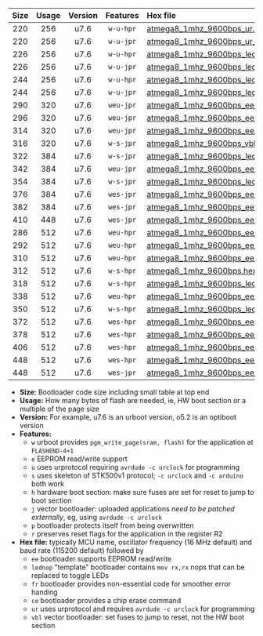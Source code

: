 |Size|Usage|Version|Features|Hex file|
|:-:|:-:|:-:|:-:|:--|
|220|256|u7.6|`w-u-hpr`|[atmega8_1mhz_9600bps_ur.hex](https://raw.githubusercontent.com/stefanrueger/urboot/main/bootloaders/atmega8/fcpu_1mhz/9600_bps/atmega8_1mhz_9600bps_ur.hex)|
|220|256|u7.6|`w-u-jpr`|[atmega8_1mhz_9600bps_ur_vbl.hex](https://raw.githubusercontent.com/stefanrueger/urboot/main/bootloaders/atmega8/fcpu_1mhz/9600_bps/atmega8_1mhz_9600bps_ur_vbl.hex)|
|226|256|u7.6|`w-u-hpr`|[atmega8_1mhz_9600bps_lednop_ur.hex](https://raw.githubusercontent.com/stefanrueger/urboot/main/bootloaders/atmega8/fcpu_1mhz/9600_bps/atmega8_1mhz_9600bps_lednop_ur.hex)|
|226|256|u7.6|`w-u-jpr`|[atmega8_1mhz_9600bps_lednop_ur_vbl.hex](https://raw.githubusercontent.com/stefanrueger/urboot/main/bootloaders/atmega8/fcpu_1mhz/9600_bps/atmega8_1mhz_9600bps_lednop_ur_vbl.hex)|
|244|256|u7.6|`w-u-hpr`|[atmega8_1mhz_9600bps_lednop_fr_ur.hex](https://raw.githubusercontent.com/stefanrueger/urboot/main/bootloaders/atmega8/fcpu_1mhz/9600_bps/atmega8_1mhz_9600bps_lednop_fr_ur.hex)|
|244|256|u7.6|`w-u-jpr`|[atmega8_1mhz_9600bps_lednop_fr_ur_vbl.hex](https://raw.githubusercontent.com/stefanrueger/urboot/main/bootloaders/atmega8/fcpu_1mhz/9600_bps/atmega8_1mhz_9600bps_lednop_fr_ur_vbl.hex)|
|290|320|u7.6|`weu-jpr`|[atmega8_1mhz_9600bps_ee_ur_vbl.hex](https://raw.githubusercontent.com/stefanrueger/urboot/main/bootloaders/atmega8/fcpu_1mhz/9600_bps/atmega8_1mhz_9600bps_ee_ur_vbl.hex)|
|296|320|u7.6|`weu-jpr`|[atmega8_1mhz_9600bps_ee_lednop_ur_vbl.hex](https://raw.githubusercontent.com/stefanrueger/urboot/main/bootloaders/atmega8/fcpu_1mhz/9600_bps/atmega8_1mhz_9600bps_ee_lednop_ur_vbl.hex)|
|314|320|u7.6|`weu-jpr`|[atmega8_1mhz_9600bps_ee_lednop_fr_ur_vbl.hex](https://raw.githubusercontent.com/stefanrueger/urboot/main/bootloaders/atmega8/fcpu_1mhz/9600_bps/atmega8_1mhz_9600bps_ee_lednop_fr_ur_vbl.hex)|
|316|320|u7.6|`w-s-jpr`|[atmega8_1mhz_9600bps_vbl.hex](https://raw.githubusercontent.com/stefanrueger/urboot/main/bootloaders/atmega8/fcpu_1mhz/9600_bps/atmega8_1mhz_9600bps_vbl.hex)|
|322|384|u7.6|`w-s-jpr`|[atmega8_1mhz_9600bps_lednop_vbl.hex](https://raw.githubusercontent.com/stefanrueger/urboot/main/bootloaders/atmega8/fcpu_1mhz/9600_bps/atmega8_1mhz_9600bps_lednop_vbl.hex)|
|342|384|u7.6|`weu-jpr`|[atmega8_1mhz_9600bps_ee_lednop_fr_ce_ur_vbl.hex](https://raw.githubusercontent.com/stefanrueger/urboot/main/bootloaders/atmega8/fcpu_1mhz/9600_bps/atmega8_1mhz_9600bps_ee_lednop_fr_ce_ur_vbl.hex)|
|354|384|u7.6|`w-s-jpr`|[atmega8_1mhz_9600bps_lednop_fr_vbl.hex](https://raw.githubusercontent.com/stefanrueger/urboot/main/bootloaders/atmega8/fcpu_1mhz/9600_bps/atmega8_1mhz_9600bps_lednop_fr_vbl.hex)|
|376|384|u7.6|`wes-jpr`|[atmega8_1mhz_9600bps_ee_vbl.hex](https://raw.githubusercontent.com/stefanrueger/urboot/main/bootloaders/atmega8/fcpu_1mhz/9600_bps/atmega8_1mhz_9600bps_ee_vbl.hex)|
|382|384|u7.6|`wes-jpr`|[atmega8_1mhz_9600bps_ee_lednop_vbl.hex](https://raw.githubusercontent.com/stefanrueger/urboot/main/bootloaders/atmega8/fcpu_1mhz/9600_bps/atmega8_1mhz_9600bps_ee_lednop_vbl.hex)|
|410|448|u7.6|`wes-jpr`|[atmega8_1mhz_9600bps_ee_lednop_fr_vbl.hex](https://raw.githubusercontent.com/stefanrueger/urboot/main/bootloaders/atmega8/fcpu_1mhz/9600_bps/atmega8_1mhz_9600bps_ee_lednop_fr_vbl.hex)|
|286|512|u7.6|`weu-hpr`|[atmega8_1mhz_9600bps_ee_ur.hex](https://raw.githubusercontent.com/stefanrueger/urboot/main/bootloaders/atmega8/fcpu_1mhz/9600_bps/atmega8_1mhz_9600bps_ee_ur.hex)|
|292|512|u7.6|`weu-hpr`|[atmega8_1mhz_9600bps_ee_lednop_ur.hex](https://raw.githubusercontent.com/stefanrueger/urboot/main/bootloaders/atmega8/fcpu_1mhz/9600_bps/atmega8_1mhz_9600bps_ee_lednop_ur.hex)|
|310|512|u7.6|`weu-hpr`|[atmega8_1mhz_9600bps_ee_lednop_fr_ur.hex](https://raw.githubusercontent.com/stefanrueger/urboot/main/bootloaders/atmega8/fcpu_1mhz/9600_bps/atmega8_1mhz_9600bps_ee_lednop_fr_ur.hex)|
|312|512|u7.6|`w-s-hpr`|[atmega8_1mhz_9600bps.hex](https://raw.githubusercontent.com/stefanrueger/urboot/main/bootloaders/atmega8/fcpu_1mhz/9600_bps/atmega8_1mhz_9600bps.hex)|
|318|512|u7.6|`w-s-hpr`|[atmega8_1mhz_9600bps_lednop.hex](https://raw.githubusercontent.com/stefanrueger/urboot/main/bootloaders/atmega8/fcpu_1mhz/9600_bps/atmega8_1mhz_9600bps_lednop.hex)|
|338|512|u7.6|`weu-hpr`|[atmega8_1mhz_9600bps_ee_lednop_fr_ce_ur.hex](https://raw.githubusercontent.com/stefanrueger/urboot/main/bootloaders/atmega8/fcpu_1mhz/9600_bps/atmega8_1mhz_9600bps_ee_lednop_fr_ce_ur.hex)|
|350|512|u7.6|`w-s-hpr`|[atmega8_1mhz_9600bps_lednop_fr.hex](https://raw.githubusercontent.com/stefanrueger/urboot/main/bootloaders/atmega8/fcpu_1mhz/9600_bps/atmega8_1mhz_9600bps_lednop_fr.hex)|
|372|512|u7.6|`wes-hpr`|[atmega8_1mhz_9600bps_ee.hex](https://raw.githubusercontent.com/stefanrueger/urboot/main/bootloaders/atmega8/fcpu_1mhz/9600_bps/atmega8_1mhz_9600bps_ee.hex)|
|378|512|u7.6|`wes-hpr`|[atmega8_1mhz_9600bps_ee_lednop.hex](https://raw.githubusercontent.com/stefanrueger/urboot/main/bootloaders/atmega8/fcpu_1mhz/9600_bps/atmega8_1mhz_9600bps_ee_lednop.hex)|
|406|512|u7.6|`wes-hpr`|[atmega8_1mhz_9600bps_ee_lednop_fr.hex](https://raw.githubusercontent.com/stefanrueger/urboot/main/bootloaders/atmega8/fcpu_1mhz/9600_bps/atmega8_1mhz_9600bps_ee_lednop_fr.hex)|
|448|512|u7.6|`wes-hpr`|[atmega8_1mhz_9600bps_ee_lednop_fr_ce.hex](https://raw.githubusercontent.com/stefanrueger/urboot/main/bootloaders/atmega8/fcpu_1mhz/9600_bps/atmega8_1mhz_9600bps_ee_lednop_fr_ce.hex)|
|448|512|u7.6|`wes-jpr`|[atmega8_1mhz_9600bps_ee_lednop_fr_ce_vbl.hex](https://raw.githubusercontent.com/stefanrueger/urboot/main/bootloaders/atmega8/fcpu_1mhz/9600_bps/atmega8_1mhz_9600bps_ee_lednop_fr_ce_vbl.hex)|

- **Size:** Bootloader code size including small table at top end
- **Usage:** How many bytes of flash are needed, ie, HW boot section or a multiple of the page size
- **Version:** For example, u7.6 is an urboot version, o5.2 is an optiboot version
- **Features:**
  + `w` urboot provides `pgm_write_page(sram, flash)` for the application at `FLASHEND-4+1`
  + `e` EEPROM read/write support
  + `u` uses urprotocol requiring `avrdude -c urclock` for programming
  + `s` uses skeleton of STK500v1 protocol; `-c urclock` and `-c arduino` both work
  + `h` hardware boot section: make sure fuses are set for reset to jump to boot section
  + `j` vector bootloader: uploaded applications *need to be patched externally*, eg, using `avrdude -c urclock`
  + `p` bootloader protects itself from being overwritten
  + `r` preserves reset flags for the application in the register R2
- **Hex file:** typically MCU name, oscillator frequency (16 MHz default) and baud rate (115200 default) followed by
  + `ee` bootloader supports EEPROM read/write
  + `lednop` "template" bootloader contains `mov rx,rx` nops that can be replaced to toggle LEDs
  + `fr` bootloader provides non-essential code for smoother error handing
  + `ce` bootloader provides a chip erase command
  + `ur` uses urprotocol and requires `avrdude -c urclock` for programming
  + `vbl` vector bootloader: set fuses to jump to reset, not the HW boot section
